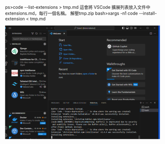 ps>code --list-extensions > tmp.md
這會將 VSCode 擴展列表放入文件中extensions.md，每行一個名稱。
解壓tmp.zip
bash>xargs -n1 code --install-extension < tmp.md


![](ext.png)